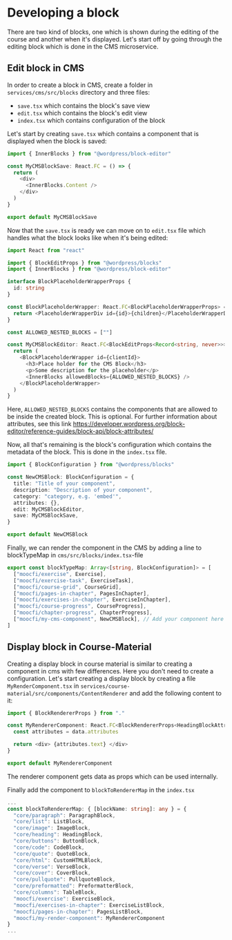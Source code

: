 # Developing a block

There are two kind of blocks, one which is shown during the editing of the course and another when it's displayed. Let's start off by going through the editing block which is done in the CMS microservice.

## Edit block in CMS

In order to create a block in CMS, create a folder in `services/cms/src/blocks` directory and three files:

- `save.tsx` which contains the block's save view
- `edit.tsx` which contains the block's edit view
- `index.tsx` which contains configuration of the block

Let's start by creating `save.tsx` which contains a component that is displayed when the block is saved:

```typescript
import { InnerBlocks } from "@wordpress/block-editor"

const MyCMSBlockSave: React.FC = () => {
  return (
    <div>
      <InnerBlocks.Content />
    </div>
  )
}

export default MyCMSBlockSave
```

Now that the `save.tsx` is ready we can move on to `edit.tsx` file which handles what the block looks like when it's being edited:

```typescript
import React from "react"

import { BlockEditProps } from "@wordpress/blocks"
import { InnerBlocks } from "@wordpress/block-editor"

interface BlockPlaceholderWrapperProps {
  id: string
}

const BlockPlaceholderWrapper: React.FC<BlockPlaceholderWrapperProps> = ({ id, children }) => {
  return <PlaceholderWrapperDiv id={id}>{children}</PlaceholderWrapperDiv>
}

const ALLOWED_NESTED_BLOCKS = [""]

const MyCMSBlockEditor: React.FC<BlockEditProps<Record<string, never>>> = ({ clientId }) => {
  return (
    <BlockPlaceholderWrapper id={clientId}>
      <h3>Place holder for the CMS Block</h3>
      <p>Some description for the placeholder</p>
      <InnerBlocks allowedBlocks={ALLOWED_NESTED_BLOCKS} />
    </BlockPlaceholderWrapper>
  )
}
```

Here, `ALLOWED_NESTED_BLOCKS` contains the components that are allowed to be inside the created block. This is optional. For further information about attributes, see this link https://developer.wordpress.org/block-editor/reference-guides/block-api/block-attributes/

Now, all that's remaining is the block's configuration which contains the metadata of the block. This is done in the `index.tsx` file.

```typescript
import { BlockConfiguration } from "@wordpress/blocks"

const NewCMSBlock: BlockConfiguration = {
  title: "Title of your component",
  description: "Description of your component",
  category: "category, e.g. 'embed'",
  attributes: {},
  edit: MyCMSBlockEditor,
  save: MyCMSBlockSave,
}

export default NewCMSBlock
```

Finally, we can render the component in the CMS by adding a line to blockTypeMap in `cms/src/blocks/index.tsx`-file

```typescript
export const blockTypeMap: Array<[string, BlockConfiguration]> = [
  ["moocfi/exercise", Exercise],
  ["moocfi/exercise-task", ExerciseTask],
  ["moocfi/course-grid", CourseGrid],
  ["moocfi/pages-in-chapter", PagesInChapter],
  ["moocfi/exercises-in-chapter", ExerciseInChapter],
  ["moocfi/course-progress", CourseProgress],
  ["moocfi/chapter-progress", ChapterProgress],
  ["moocfi/my-cms-component", NewCMSBlock], // Add your component here
]
```

## Display block in Course-Material

Creating a display block in course material is similar to creating a component in cms with few differences. Here you don't need to create a configuration. Let's start creating a display block by creating a file `MyRenderComponent.tsx` in `services/course-material/src/components/ContentRenderer` and add the following content to it:

```typescript
import { BlockRendererProps } from "."

const MyRendererComponent: React.FC<BlockRendererProps<HeadingBlockAttributes>> = ({ data }) => {
  const attributes = data.attributes

  return <div> {attributes.text} </div>
}

export default MyRendererComponent
```

The renderer component gets data as props which can be used internally.

Finally add the component to `blockToRendererMap` in the `index.tsx`

```typescript
...
const blockToRendererMap: { [blockName: string]: any } = {
  "core/paragraph": ParagraphBlock,
  "core/list": ListBlock,
  "core/image": ImageBlock,
  "core/heading": HeadingBlock,
  "core/buttons": ButtonBlock,
  "core/code": CodeBlock,
  "core/quote": QuoteBlock,
  "core/html": CustomHTMLBlock,
  "core/verse": VerseBlock,
  "core/cover": CoverBlock,
  "core/pullquote": PullquoteBlock,
  "core/preformatted": PreformatterBlock,
  "core/columns": TableBlock,
  "moocfi/exercise": ExerciseBlock,
  "moocfi/exercises-in-chapter": ExerciseListBlock,
  "moocfi/pages-in-chapter": PagesListBlock,
  "moocfi/my-render-component": MyRendererComponent
}
...
```
